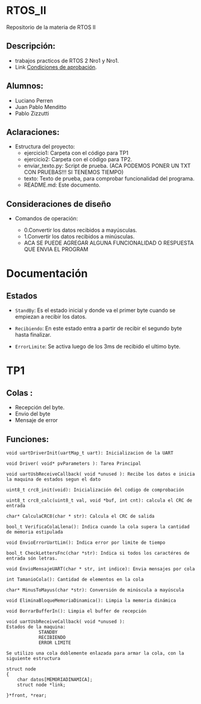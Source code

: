 # RTOS_II
Repositorio de la materia de RTOS II

## Descripción:
- trabajos practicos de RTOS 2 Nro1 y Nro1.
- Link [Condiciones de aprobación]( https://drive.google.com/drive/folders/14kG0asygjdLQRMK713hIFkTuAyrfpYos ).

## Alumnos:
 *  Luciano Perren
 *  Juan Pablo Menditto
 *  Pablo Zizzutti

## Aclaraciones:

- Estructura del proyecto:
  - ejercicio1: Carpeta con el código para TP1
  - ejercicio2: Carpeta con el código para TP2.
  - enviar_texto.py: Script de prueba. (ACA PODEMOS PONER UN TXT CON PRUEBAS!!! SI TENEMOS TIEMPO)
  - texto:  Texto de prueba, para comprobar funcionalidad del programa.
  - README.md: Este documento.

## Consideraciones de diseño
- Comandos de operación:

  - 0.Convertir los datos recibidos a mayúsculas.
  - 1.Convertir los datos recibidos a minúsculas.
  - ACA SE PUEDE AGREGAR ALGUNA FUNCIONALIDAD O RESPUESTA QUE ENVIA EL PROGRAM

# Documentación

## Estados

- ```StandBy```: Es el estado inicial y donde va el primer byte cuando se empiezan a recibir los datos.

- ```Recibiendo```: En este estado entra a partir de recibir el segundo byte hasta finalizar.

- ```ErrorLimite```: Se activa luego de los 3ms de recibido el ultimo byte.



# TP1
## Colas :
- Recepción del byte.
- Envio del byte
- Mensaje de error

## Funciones:
```
void uartDriverInit(uartMap_t uart): Inicializacion de la UART
```
```
void Driver( void* pvParameters ): Tarea Principal
```
```
void uartUsbReceiveCallback( void *unused ): Recibe los datos e inicia la maquina de estados segun el dato
```
```
uint8_t crc8_init(void): Inicialización del codigo de comprobación
```
```
uint8_t crc8_calc(uint8_t val, void *buf, int cnt): calcula el CRC de entrada
```
```
char* CalculaCRC8(char * str): Calcula el CRC de salida
```
```
bool_t VerificaColaLlena(): Indica cuando la cola supera la cantidad de memoria estipulada
```
```
void EnvioErrorUartLim(): Indica error por limite de tiempo
```
```
bool_t CheckLettersFnc(char *str): Indica si todos los caractéres de entrada són letras.
```
```
void EnvioMensajeUART(char * str, int indice): Envia mensajes por cola
```
```
int TamanioCola(): Cantidad de elementos en la cola
```
```
char* MinusToMayus(char *str): Conversión de minúscula a mayúscula
```
```
void EliminaBloqueMemoriaDinamica(): Limpia la memoria dinámica
```
```
void BorrarBufferIn(): Limpia el buffer de recepción
```



```
void uartUsbReceiveCallback( void *unused ):
Estados de la maquina:
            STANDBY
            RECIBIENDO
            ERROR LIMITE

```



```
Se utilizo una cola doblemente enlazada para armar la cola, con la siguiente estructura

struct node
{
    char datos[MEMORIADINAMICA];
    struct node *link;

}*front, *rear;
```



